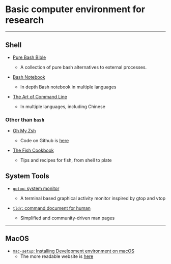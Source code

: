 # Basic computer environment for research 

----

## Shell 

* [Pure Bash Bible](https://github.com/dylanaraps/pure-bash-bible)
	- A collection of pure bash alternatives to external processes.

* [Bash Notebook](https://github.com/denysdovhan/bash-handbook)
	- In depth Bash notebook in multiple languages

* [The Art of Command Line](https://github.com/jlevy/the-art-of-command-line)
	- In multiple languages, including Chinese
	
### Other than `bash`

* [Oh My Zsh](https://ohmyz.sh/)
	- Code on Github is [here](https://github.com/robbyrussell/oh-my-zsh/)

* [The Fish Cookbook](https://github.com/jorgebucaran/fish-cookbook)
	- Tips and recipes for fish, from shell to plate
	
## System Tools

* [`gotop`: system monitor](https://github.com/cjbassi/gotop)
	- A terminal based graphical activity monitor inspired by gtop and vtop
	
* [`tldr`: command document for human](https://github.com/tldr-pages/tldr)
	- Simplified and community-driven man pages

-----

## MacOS

* [`mac-setup`: Installing Development environment on macOS](https://github.com/sb2nov/mac-setup)
	- The more readable website is [here](http://sourabhbajaj.com/mac-setup/iTerm/tree.html)